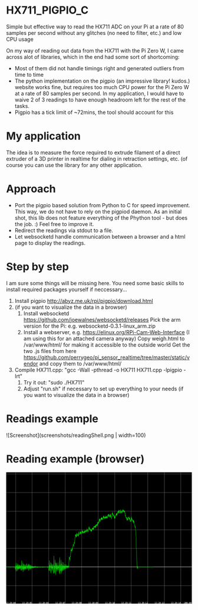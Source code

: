 # HX711_PIGPIO_C
Simple but effective way to read the HX711 ADC on your Pi at a rate of 80 samples per second without any glitches (no need to filter, etc.) and low CPU usage

On my way of reading out data from the HX711 with the Pi Zero W, I came across alot of libraries, which in the end had some sort of shortcoming:
- Most of them did not handle timings right and generated outliers from time to time
- The python implementation on the pigpio (an impressive library! kudos.) website works fine, but requires too much CPU power for the Pi Zero W at a rate of 80 samples per second. In my application, I would have to waive 2 of 3 readings to have enough headroom left for the rest of the tasks.
- Pigpio has a tick limit of ~72mins, the tool should account for this

# My application
The idea is to measure the force required to extrude filament of a direct extruder of a 3D printer in realtime for dialing in retraction settings, etc. (of course you can use the library for any other application.

# Approach
- Port the pigpio based solution from Python to C for speed improvement. This way, we do not have to rely on the pigpiod daemon. As an initial shot, this lib does not feature everything of the Phython tool - but does the job. :) Feel free to improve it.
- Redirect the readings via stdout to a file. 
- Let websocketd handle communication between a browser and a html page to display the readings.

# Step by step
I am sure some things will be missing here. You need some basic skills to install required packages yourself if neccessary...

1. Install pigpio http://abyz.me.uk/rpi/pigpio/download.html
2. (if you want to visualize the data in a browser)
    1. Install websocketd https://github.com/joewalnes/websocketd/releases
       Pick the arm version for the Pi: e.g. websocketd-0.3.1-linux_arm.zip
    2. Install a webserver, e.g. https://elinux.org/RPi-Cam-Web-Interface (I am using this for an attached camera anyway)
       Copy weigh.html to /var/www/html/ for making it accessible to the outside world
       Get the two .js files from here https://github.com/perrygeo/pi_sensor_realtime/tree/master/static/vendor and copy them to /var/www/html/
3. Compile HX711.cpp: "gcc -Wall -pthread -o HX711 HX711.cpp -lpigpio -lrt"
    1. Try it out: "sudo ./HX711"
    2. Adjust "run.sh" if necessary to set up everything to your needs (if you want to visualize the data in a browser)

# Readings example
![Screenshot](screenshots/readingShell.png | width=100)

# Reading example (browser)
![Screenshot](screenshots/readingBrowser.png)
